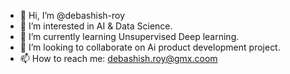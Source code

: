 - 👋 Hi, I’m @debashish-roy
- 👀 I’m interested in AI & Data Science.
- 🌱 I’m currently learning Unsupervised Deep learning.
- 💞️ I’m looking to collaborate on Ai product development project.
- 📫 How to reach me: debashish.roy@gmx.coom

<!---
debashish-roy/debashish-roy is a ✨ special ✨ repository because its `README.md` (this file) appears on your GitHub profile.
You can click the Preview link to take a look at your changes.
--->
